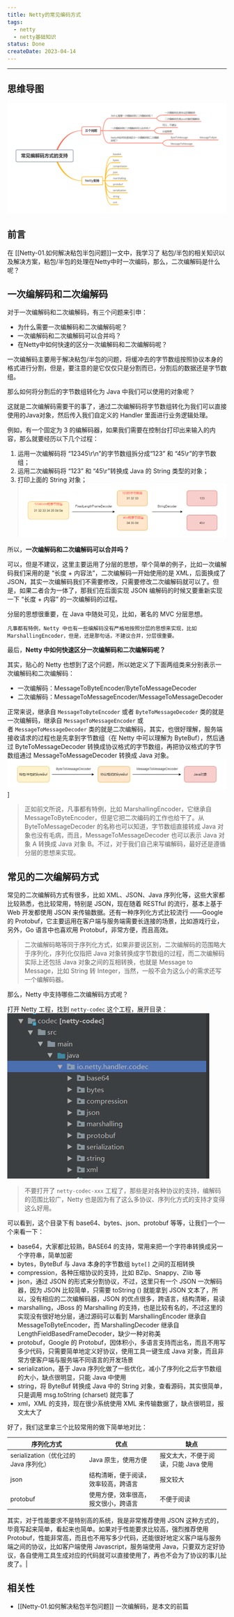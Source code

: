 ```yaml
---
title: Netty的常见编码方式
tags:
  - netty
  - netty基础知识
status: Done
createDate: 2023-04-14
---
```

---

## 思维导图

![Netty-02.Netty的常见编码方式思维导图.png](../attachments/Netty-02.Netty的常见编码方式/思维导图.png)

## 前言

在 [[Netty-01.如何解决粘包半包问题]]一文中，我学习了 粘包/半包的相关知识以及解决方案，粘包/半包的处理在Netty中时一次编码，那么，二次编解码是什么呢？

## 一次编解码和二次编解码

对于一次编解码和二次编解码，有三个问题来引申：

- 为什么需要一次编解码和二次编解码呢？
- 一次编解码和二次编解码可以合并吗？
- 在Netty中如何快速的区分一次编解码和二次编解码呢？

一次编解码主要用于解决粘包/半包的问题，将缓冲去的字节数组按照协议本身的格式进行分割，但是，要注意的是它仅仅只是分割而已，分割后的数据还是字节数组。

那么如何将分割后的字节数组转化为 Java 中我们可以使用的对象呢？

这就是二次编解码需要干的事了，通过二次编解码将字节数组转化为我们可以直接使用的Java对象，然后传入我们自定义的 Handler 里面进行业务逻辑处理。

例如，有一个固定为 3 的编解码器，如果我们需要在控制台打印出来输入的内容，那么就要经历以下几个过程：

1. 运用一次编解码将 “12345\r\n”的字节数组拆分成“123” 和 “45\r”的字节数组；
2. 运用二次编解码将 “123” 和 “45\r”转换成 Java 的 String 类型的对象；
3. 打印上面的 String 对象；
    ![一次编解码和二次编解码_1.png](../attachments/Netty-02.Netty的常见编码方式/一次编解码和二次编解码_1.png)

所以，**一次编解码和二次编解码可以合并吗？**

可以，但是不建议，这里主要运用了分层的思想，举个简单的例子，比如一次编解码我们采用的是 “长度 + 内容法”，二次编解码一开始使用的是 XML，后面换成了 JSON，其实一次编解码我们不需要修改，只需要修改二次编解码就可以了。但是，如果二者合为一体了，那我们在后面实现 JSON 编解码的时候又要重新实现一下 “长度 + 内容” 的一次编解码的过程。

分层的思想很重要，在 Java 中随处可见，比如，著名的 MVC 分层思想。

    凡事都有特例，Netty 中也有一些编解码没有严格地按照分层的思想来实现，比如MarshallingEncoder，但是，还是那句话，不建议合并，分层很重要。

最后，**Netty 中如何快速区分一次编解码和二次编解码呢？**

其实，贴心的 Netty 也想到了这个问题，所以她定义了下面两组类来分别表示一次编解码和二次编解码：

- 一次编解码：MessageToByteEncoder/ByteToMessageDecoder
- 二次编解码：MessageToMessageEncoder/MessageToMessageDecoder

正常来说，继承自 `MessageToByteEncoder` 或者 `ByteToMessageDecoder` 类的就是一次编解码，继承自 `MessageToMessageEncoder` 或者 `MessageToMessageDecoder` 类的就是二次编解码，其实，也很好理解，服务端接收请求的过程也是先拿到字节数组（在 Netty 中可以理解为 ByteBuf），然后通过 ByteToMessageDecoder 转换成协议格式的字节数组，再把协议格式的字节数组通过 MessageToMessageDecoder 转换成 Java 对象。
![byteToMessageDecoder_MessageToMessageDecoder.png](../attachments/Netty-02.Netty的常见编码方式/byteToMessageDecoder_MessageToMessageDecoder.png)]

> 正如前文所说，凡事都有特例，比如 MarshallingEncoder，它继承自 MessageToByteEncoder，但是它把二次编码的工作也给干了。从 ByteToMessageDecoder 的名称也可以知道，字节数组直接转成 Java 对象也没有毛病，而且，MessageToMessageDecoder 也可以表示 Java 对象 A 转换成 Java 对象 B。不过，对于我们自己来写编解码，最好还是遵循分层的思想来实现。

## 常见的二次编解码方式

常见的二次编解码方式有很多，比如 XML、JSON、Java 序列化等，这些大家都比较熟悉，也比较常用，特别是 JSON，现在随着 RESTful 的流行，基本上基于 Web 开发都使用 JSON 来传输数据。还有一种序列化方式比较流行 ——Google 的 Protobuf，它主要运用在客户端与服务端需要长连接的场景，比如游戏行业，另外，Go 语言中也喜欢用 Protobuf，非常方便，而且高效。

> 二次编解码略等同于序列化方式，如果非要说区别，二次编解码的范围略大于序列化，序列化仅指把 Java 对象转换成字节数组的过程，而二次编解码实际上还包括 Java 对象之间的互相转换，也就是 Message to Message，比如 String 转 Integer，当然，一般不会为这么小的需求还写一个编解码器。

那么，Netty 中支持哪些二次编解码方式呢？

打开 Netty 工程，找到 `netty-codec` 这个工程，展开目录：
![](../attachments/Netty-02.Netty的常见编码方式/netty-codec_dirtonary.png)
> 不要打开了 `netty-codec-xxx` 工程了，那些是对各种协议的支持，编解码的范围比较广，Netty 也是因为有了这么多协议、序列化方式的支持才变得这么好用。

可以看到，这个目录下有 base64、bytes、json、protobuf 等等，让我们一个一个来看一下：

- base64，大家都比较熟，BASE64 的支持，常用来把一个字符串转换成另一个字符串，简单加密
- bytes，ByteBuf 与 Java 本身的字节数组 `byte[]` 之间的互相转换
- compression，各种压缩协议的支持，比如 BZip、Snappy、Zlib 等
- json，通过 JSON 的形式来分割协议，不过，这里只有一个 JSON 一次解码器，因为 JSON 比较简单，只需要 toString () 就能拿到 JSON 文本了，所以，没有相应的二次编解码器，JSON 的优点很多，跨语言，结构清晰，易读
- marshalling，JBoss 的 Marshalling 的支持，也是比较有名的，不过这里的实现没有很好地分层，通过源码可以看到 MarshallingEncoder 继承自 MessageToByteEncoder，而 MarshallingDecoder 继承自 LengthFieldBasedFrameDecoder，缺少一种对称美
- protobuf，Google 的 Protobuf，因体积小，多语言支持而出名，而且不用写多少代码，只需要简单地定义好协议，使用工具一键生成 Java 对象，而且非常方便客户端与服务端不同语言的开发场景
- serialization，基于 Java 序列化做了一些优化，减小了序列化之后字节数组的大小，缺点很明显，只能 Java 中使用
- string，将 ByteBuf 转换成 Java 中的 String 对象，查看源码，其实很简单，只是调用 msg.toString (charset) 就完事了
- xml，XML 的支持，现在很少系统使用 XML 来传输数据了，缺点很明显，报文太大了

好了，我们这里拿三个比较常用的做下简单地对比：

| 序列化方式                        | 优点                 | 缺点                    |
| ---------------------------- | ------------------ | --------------------- |
| serialization（优化过的 Java 序列化） | Java 原生，使用方便       | 报文太大，不便于阅读，只能 Java 使用 |
| json                         | 结构清晰，便于阅读，效率较高，跨语言 | 报文较大                  |
| protobuf                     | 使用方便，效率很高，报文很小，跨语言 | 不便于阅读                 |

其实，对于性能要求不是特别高的系统，我是非常推荐使用 JSON 这种方式的，毕竟写起来简单，看起来也简单。如果对于性能要求比较高，强烈推荐使用 Protobuf，性能非常高，而且也不用写多少代码，还能很好地定义客户端与服务端之间的协议，比如客户端使用 Javascript，服务端使用 Java，只要双方定好协议，各自使用工具生成对应的代码就可以直接使用了，再也不会为了协议的事儿扯皮了。|

## 相关性

- [[Netty-01.如何解决粘包半包问题]]
    一次编解码，是本文的前篇
